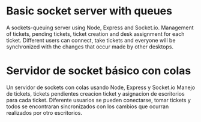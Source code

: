 # Basic socket server with queues
A sockets-queuing server using Node, Express and Socket.io.
Management of tickets, pending tickets, ticket creation and desk assignment for each ticket. Different users can connect, take tickets and everyone will be synchronized with the changes that occur made by other desktops.

# Servidor de socket básico con colas
Un servidor de sockets con colas usando Node, Express y Socket.io
Manejo de tickets, tickets pendientes creacion ticket y asignacion de escritorios para cada ticket. Diferente usuarios se pueden conectarse, tomar tickets y todos se encontraran sincronizados con los cambios que ocurran realizados por otro escritorios. 
